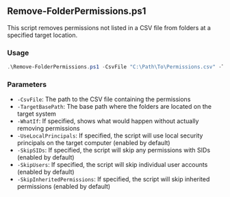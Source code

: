 ## Remove-FolderPermissions.ps1

This script removes permissions not listed in a CSV file from folders at a specified target location.

### Usage

```powershell
.\Remove-FolderPermissions.ps1 -CsvFile "C:\Path\To\Permissions.csv" -TargetBasePath "C:\Target\Path"
```

### Parameters

- `-CsvFile`: The path to the CSV file containing the permissions
- `-TargetBasePath`: The base path where the folders are located on the target system
- `-WhatIf`: If specified, shows what would happen without actually removing permissions
- `-UseLocalPrincipals`: If specified, the script will use local security principals on the target computer (enabled by default)
- `-SkipSIDs`: If specified, the script will skip any permissions with SIDs (enabled by default)
- `-SkipUsers`: If specified, the script will skip individual user accounts (enabled by default)
- `-SkipInheritedPermissions`: If specified, the script will skip inherited permissions (enabled by default)
